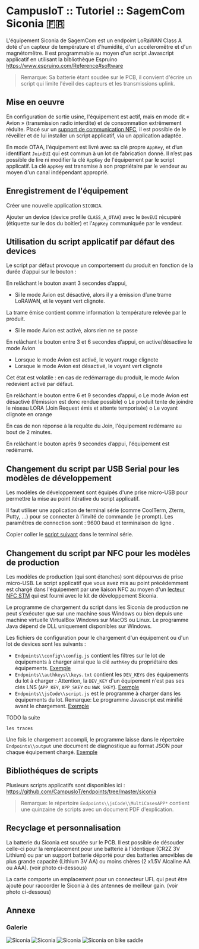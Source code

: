# CampusIoT :: Tutoriel :: SagemCom Siconia :fr:

L'équipement Siconia de SagemCom est un endpoint LoRaWAN Class A doté d'un capteur de température et d'humidité, d'un accéleromêtre et d'un magnétomêtre. Il est programmable au moyen d'un script Javascript applicatif en utilisant la bibliothèque 
Espruino https://www.espruino.com/Reference#software

> Remarque: Sa batterie étant soudée sur le PCB, il convient d'écrire un script qui limite l'éveil des capteurs et les transmissions uplink.

## Mise en oeuvre
En configuration de sortie usine, l'équipement est actif, mais en mode dit « Avion » (transmission radio interdite) et de consommation extrêmement réduite. Placé sur un [support de communication NFC](https://www.st.com/en/evaluation-tools/m24lr-discovery.html), il est possible de le réveiller et de lui installer un script applicatif, via un application adaptée.

En mode OTAA, l'équipement est livré avec sa clé propre `AppKey`, et d’un identifiant `JoinEUI` qui est commun à un lot de fabrication donné. Il n’est pas possible de lire ni modifier la clé `AppKey` de l'équipement par le script applicatif. La clé `AppKey` est transmise à son propriétaire par le vendeur au moyen d'un canal indépendant approprié.


## Enregistrement de l'équipement
Créer une nouvelle application `SICONIA`.

Ajouter un device (device profile `CLASS_A_OTAA`) avec le `DevEUI` récupéré (étiquette sur le dos du boitier) et l'`AppKey` communiquée par le vendeur.


## Utilisation du script applicatif par défaut des devices
Le script par défaut provoque un comportement du produit en fonction de la durée d’appui sur le bouton :

En relâchant le bouton avant 3 secondes d’appui,
* Si le mode Avion est désactivé, alors il y a émission d’une trame LoRAWAN, et le voyant vert clignote.

La trame émise contient comme information la température relevée par le produit.
* Si le mode Avion est activé, alors rien ne se passe

En relâchant le bouton entre 3 et 6 secondes d’appui, on active/désactive le mode Avion
* Lorsque le mode Avion est activé, le voyant rouge clignote
* Lorsque le mode Avion est désactivé, le voyant vert clignote

Cet état est volatile : en cas de redémarrage du produit, le mode Avion redevient activé par défaut.


En relâchant le bouton entre 6 et 9 secondes d’appui,
o Le mode Avion est désactivé (l’émission est donc rendue possible)
o Le produit tente de joindre le réseau LORA (Join Request émis et attente temporisée)
o Le voyant clignote en orange

En cas de non réponse à la requête du Join, l'équipement redémarre au bout de 2 minutes.

En relâchant le bouton après 9 secondes d’appui, l'équipement est redémarré.

## Changement du script par USB Serial pour les modèles de développement

Les modèles de développement sont équipés d'une prise micro-USB pour permettre la mise au point itérative du script applicatif.

Il faut utiliser une application de terminal série (comme CoolTerm, Zterm, Putty, ...) pour se connecter à l'invité de commande (ie prompt). Les paramêtres de connection sont : 9600 baud et terminaison de ligne <CR>.

Copier coller le [script suivant](https://github.com/CampusIoT/endpoints/blob/master/siconia/MotionHumidityTempPressure.js) dans le terminal série.

## Changement du script par NFC pour les modèles de production
Les modèles de production (qui sont étanches) sont dépourvus de prise micro-USB. Le script applicatif que vous avez mis au point précédemment est chargé dans l'équipement par une liaison NFC au moyen d'un [lecteur NFC STM](https://www.st.com/en/evaluation-tools/m24lr-discovery.html) qui est fourni avec le kit de développement Siconia.

Le programme de chargement du script dans les Siconia de production ne peut s'exécuter que sur une machine sous Windows ou bien depuis une machine virtuelle VirtualBox Windows sur MacOS ou Linux. Le programme Java dépend de DLL uniquement disponibles sur Windows.

Les fichiers de configuration pour le chargement d'un équipement ou d'un lot de devices sont les suivants :
* `Endpoints\\config\\config.js` contient les filtres sur le lot de équipements à charger ainsi que la clé `authKey` du propriétaire des équipements. [Exemple](./config.js)
* `Endpoints\\authkeys\\keys.txt` contient les `DEV_KEY`s des équipements du lot à charger : Attention, la `DEV_KEY` d'un équipement n'est pas ses clés LNS (`APP_KEY`, `APP_SKEY` ou `NWK_SKEY`). [Exemple](./keys.txt)
* `Endpoints\\jsCode\\script.js` est le programme à charger dans les équipements du lot. Remarque: Le programme Javascript est minifié avant le chargement. [Exemple](./script.js)

TODO la suite

```
les traces
```

Une fois le chargement accompli, le programme laisse dans le répertoire `Endpoints\\output` une document de diagnostique au format JSON pour chaque équipement chargé. [Exemple](./4883C7DF30051234.json)

## Bibliothéques de scripts
Plusieurs scripts applicatifs sont disponibles ici : https://github.com/CampusIoT/endpoints/tree/master/siconia

> Remarque: le répertoire `Endpoints\\jsCode\\MultiCasesAPP*` contient une quinzaine de scripts avec un document PDF d'explication. 

## Recyclage et personnalisation 
La batterie du Siconia est soudée sur le PCB. Il est possible de désouder celle-ci pour la remplacement pour une batterie à l'identique (CR2Z 3V Lithium) ou par un support batterie déporté pour des batteries amovibles de plus grande capacité (Lithium 3V AA) ou moins chères (2 x1.5V Alcaline AA ou AAA). (voir photo ci-dessous)

La carte comporte un emplacement pour un connecteur UFL qui peut être ajouté pour raccorder le Siconia à des antennes de meilleur gain. (voir photo ci-dessous)

## Annexe

### Galerie

![Siconia](images/siconia-board-1.jpg)
![Siconia](images/siconia-board-2.jpg)
![Siconia](images/siconia-inside.jpg)
![Siconia on bike saddle](images/siconia-saddle.jpg)
